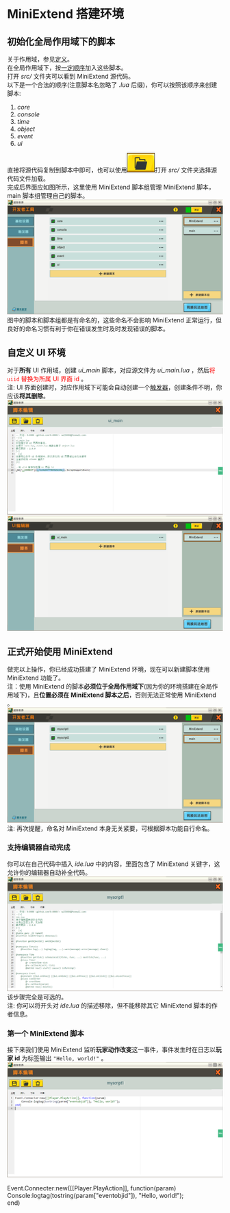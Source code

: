 # MiniExtend 搭建环境 #
## 初始化全局作用域下的脚本 ##
关于作用域，参见[定义](./document.html#脚本作用域)。  
在全局作用域下，按<u title="源代码开头显示了它们依赖的脚本">一定顺序</u>加入这些脚本。  
打开 *src/* 文件夹可以看到 MiniExtend 源代码。  
以下是一个合法的顺序(注意脚本名忽略了 *.lua* 后缀)，你可以按照该顺序来创建脚本:  
1. *core*  
2. *console*  
3. *time*  
4. *object*  
5. *event*  
6. *ui*  

直接将源代码复制到脚本中即可，也可以使用![加载文件按钮](./img/webedit-load.png)打开 *src/* 文件夹选择源代码文件加载。  
完成后界面应如图所示，这里使用 MiniExtend 脚本组管理 MiniExtend 脚本， main 脚本组管理自己的脚本。  
![全局作用域下的脚本初始化后结果](./img/global-namespace-scripts.png)  
图中的脚本和脚本组都是有命名的，这些命名不会影响 MiniExtend 正常运行，但良好的命名习惯有利于你在错误发生时及时发现错误的脚本。  

## 自定义 UI 环境 ##
对于**所有** UI 作用域，创建 *ui_main* 脚本，对应源文件为 *ui_main.lua* ，然后<span style="color:red;">将 `uiid` 替换为所属 UI 界面 id</span> 。  
注: UI 界面创建时，对应作用域下可能会自动创建一个<u title="该触发器会使得玩家自动打开该 UI 界面">触发器</u>，创建条件不明，你应该**将其删除**。  
![ui_main 脚本](./img/ui_main.png)  
![UI 作用域下的脚本初始化后结果](./img/ui-namespace-scripts.png)  

## 正式开始使用 MiniExtend ##
做完以上操作，你已经成功搭建了 MiniExtend 环境，现在可以新建脚本使用 MiniExtend 功能了。  
注：使用 MiniExtend 的脚本**必须位于全局作用域下**(因为你的环境搭建在全局作用域下)，且**位置必须在 MiniExtend 脚本之后**，否则无法正常使用 MiniExtend 。  
![创建自己的脚本](./img/myscripts.png)  
注: 再次提醒，命名对 MiniExtend 本身无关紧要，可根据脚本功能自行命名。  

### 支持编辑器自动完成 ###
你可以在自己代码中插入 *ide.lua* 中的内容，里面包含了 MiniExtend 关键字，这允许你的编辑器自动补全代码。  
![在脚本中插入 ide.lua](./img/ide.png)  
该步骤完全是可选的。  
注: 你可以将开头对 *ide.lua* 的描述移除，但不能移除其它 MiniExtend 脚本的作者信息。  
### 第一个 MiniExtend 脚本 ###
接下来我们使用 MiniExtend 监听**玩家动作改变**这一事件，事件发生时在日志以**玩家 id** 为标签输出 `"Hello, world!"` 。  
![代码](./img/code1.png)

Event.Connecter:new([[Player.PlayAction]], function(param)  
Console:logtag(tostring(param["eventobjid"]), "Hello, world!");  
end)  

